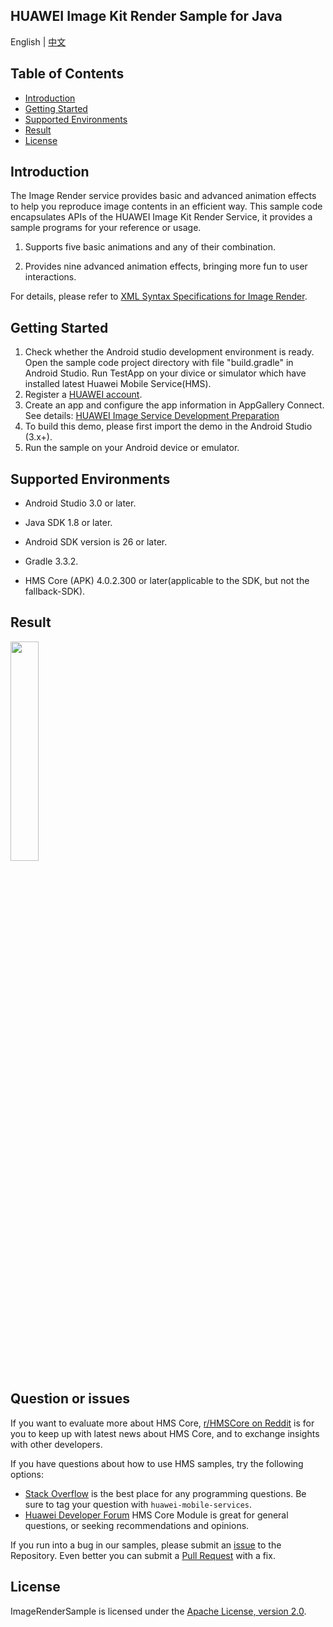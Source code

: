 ## HUAWEI Image Kit Render Sample for Java

English | [中文](README_ZH.md)

## Table of Contents

 * [Introduction](#introduction)
 * [Getting Started](#getting-started)
 * [Supported Environments](#supported-environments)
 * [Result](#result)
 * [License](#license)

## Introduction
The Image Render service provides basic and advanced animation effects to help you reproduce image contents in an efficient way. This sample code encapsulates APIs of the HUAWEI Image Kit Render Service, it provides a sample programs for your reference or usage.

1. Supports five basic animations and any of their combination.

2. Provides nine advanced animation effects, bringing more fun to user interactions.

For details, please refer to [XML Syntax Specifications for Image Render](https://developer.huawei.com/consumer/en/doc/development/Media-Guides/xml-introduction-0000001050439245?ha_source=hms1).

## Getting Started
1. Check whether the Android studio development environment is ready. Open the sample code project directory with file "build.gradle" in Android Studio. Run TestApp on your divice or simulator which have installed latest Huawei Mobile Service(HMS).
2. Register a [HUAWEI account](https://developer.huawei.com/consumer/en/).
3. Create an app and configure the app information in AppGallery Connect. 
   See details: [HUAWEI Image Service Development Preparation](https://developer.huawei.com/consumer/en/doc/development/Media-Guides/config-agc-0000001050199019?ha_source=hms1)
4. To build this demo, please first import the demo in the Android Studio (3.x+).
5. Run the sample on your Android device or emulator.

## Supported Environments
- Android Studio 3.0 or later. 

- Java SDK 1.8 or later.

- Android SDK version is 26 or later.

- Gradle 3.3.2.

- HMS Core (APK) 4.0.2.300 or later(applicable to the SDK, but not the fallback-SDK).


## Result

   <img src=render.gif width = 30% height = 30%>

## Question or issues
If you want to evaluate more about HMS Core, [r/HMSCore on Reddit](https://www.reddit.com/r/HuaweiDevelopers/) is for you to keep up with latest news about HMS Core, and to exchange insights with other developers.

If you have questions about how to use HMS samples, try the following options:
- [Stack Overflow](https://stackoverflow.com/questions/tagged/huawei-mobile-services) is the best place for any programming questions. Be sure to tag your question with 
`huawei-mobile-services`.
- [Huawei Developer Forum](https://forums.developer.huawei.com/forumPortal/en/home?fid=0101187876626530001) HMS Core Module is great for general questions, or seeking recommendations and opinions.

If you run into a bug in our samples, please submit an [issue](https://github.com/HMS-Core/hms-image-render/issues) to the Repository. Even better you can submit a [Pull Request](https://github.com/HMS-Core/hms-image-render/pulls) with a fix.

##  License

ImageRenderSample is licensed under the [Apache License, version 2.0](http://www.apache.org/licenses/LICENSE-2.0).
